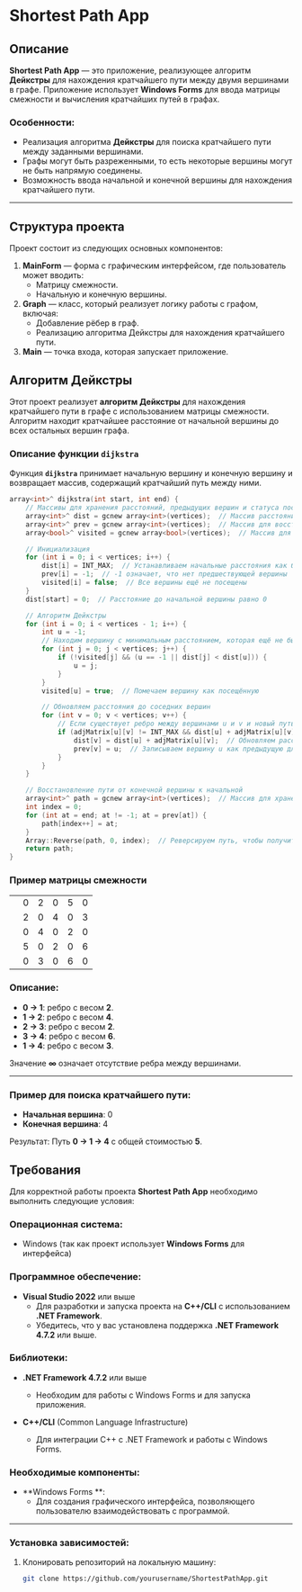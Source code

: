 # Shortest Path App
## Описание
**Shortest Path App** — это приложение, реализующее алгоритм **Дейкстры** для нахождения кратчайшего пути между двумя вершинами в графе. Приложение использует **Windows Forms** для ввода матрицы смежности и вычисления кратчайших путей в графах.

### Особенности:
- Реализация алгоритма **Дейкстры** для поиска кратчайшего пути между заданными вершинами.
- Графы могут быть разреженными, то есть некоторые вершины могут не быть напрямую соединены.
- Возможность ввода начальной и конечной вершины для нахождения кратчайшего пути.

---
## Структура проекта
Проект состоит из следующих основных компонентов:

1. **MainForm** — форма с графическим интерфейсом, где пользователь может вводить:
   - Матрицу смежности.
   - Начальную и конечную вершины.
2. **Graph** — класс, который реализует логику работы с графом, включая:
   - Добавление рёбер в граф.
   - Реализацию алгоритма Дейкстры для нахождения кратчайшего пути.
3. **Main** — точка входа, которая запускает приложение.

## Алгоритм Дейкстры

Этот проект реализует **алгоритм Дейкстры** для нахождения кратчайшего пути в графе с использованием матрицы смежности. Алгоритм находит кратчайшее расстояние от начальной вершины до всех остальных вершин графа.

### Описание функции `dijkstra`

Функция **`dijkstra`** принимает начальную вершину и конечную вершину и возвращает массив, содержащий кратчайший путь между ними.

```cpp
array<int>^ dijkstra(int start, int end) {
    // Массивы для хранения расстояний, предыдущих вершин и статуса посещённости вершин
    array<int>^ dist = gcnew array<int>(vertices);  // Массив расстояний от стартовой вершины
    array<int>^ prev = gcnew array<int>(vertices);  // Массив для восстановления пути
    array<bool>^ visited = gcnew array<bool>(vertices);  // Массив для отслеживания посещённых вершин

    // Инициализация
    for (int i = 0; i < vertices; i++) {
        dist[i] = INT_MAX;  // Устанавливаем начальные расстояния как бесконечность
        prev[i] = -1;  // -1 означает, что нет предшествующей вершины
        visited[i] = false;  // Все вершины ещё не посещены
    }
    dist[start] = 0;  // Расстояние до начальной вершины равно 0

    // Алгоритм Дейкстры
    for (int i = 0; i < vertices - 1; i++) {
        int u = -1;
        // Находим вершину с минимальным расстоянием, которая ещё не была посещена
        for (int j = 0; j < vertices; j++) {
            if (!visited[j] && (u == -1 || dist[j] < dist[u])) {
                u = j;
            }
        }
        visited[u] = true;  // Помечаем вершину как посещённую

        // Обновляем расстояния до соседних вершин
        for (int v = 0; v < vertices; v++) {
            // Если существует ребро между вершинами u и v и новый путь через u короче, обновляем расстояние
            if (adjMatrix[u][v] != INT_MAX && dist[u] + adjMatrix[u][v] < dist[v]) {
                dist[v] = dist[u] + adjMatrix[u][v];  // Обновляем расстояние
                prev[v] = u;  // Записываем вершину u как предыдущую для вершины v
            }
        }
    }

    // Восстановление пути от конечной вершины к начальной
    array<int>^ path = gcnew array<int>(vertices);  // Массив для хранения пути
    int index = 0;
    for (int at = end; at != -1; at = prev[at]) {
        path[index++] = at;
    }
    Array::Reverse(path, 0, index);  // Реверсируем путь, чтобы получить его в правильном порядке
    return path;
}

```
### Пример матрицы смежности
|   |   |   |   |   |   |
| - | - | - | - | - | - |
|   | 0 | 2 | 0 | 5 | 0 |
|   | 2 | 0 | 4 | 0 | 3 |
|   | 0 | 4 | 0 | 2 | 0 |
|   | 5 | 0 | 2 | 0 | 6 |
|   | 0 | 3 | 0 | 6 | 0 |



### Описание:
- **0 → 1**: ребро с весом **2**.
- **1 → 2**: ребро с весом **4**.
- **2 → 3**: ребро с весом **2**.
- **3 → 4**: ребро с весом **6**.
- **1 → 4**: ребро с весом **3**.

Значение **∞** означает отсутствие ребра между вершинами.

---

### Пример для поиска кратчайшего пути:
- **Начальная вершина**: 0
- **Конечная вершина**: 4

Результат: Путь **0 → 1 → 4** с общей стоимостью **5**.

## Требования

Для корректной работы проекта **Shortest Path App** необходимо выполнить следующие условия:

### Операционная система:
- Windows (так как проект использует **Windows Forms** для интерфейса)

### Программное обеспечение:
- **Visual Studio 2022** или выше
  - Для разработки и запуска проекта на **C++/CLI** с использованием **.NET Framework**.
  - Убедитесь, что у вас установлена поддержка **.NET Framework 4.7.2** или выше.

### Библиотеки:
- **.NET Framework 4.7.2** или выше
  - Необходим для работы с Windows Forms и для запуска приложения.
  
- **C++/CLI** (Common Language Infrastructure)
  - Для интеграции C++ с .NET Framework и работы с Windows Forms.

### Необходимые компоненты:
- **Windows Forms **:
  - Для создания графического интерфейса, позволяющего пользователю взаимодействовать с программой.


---

### Установка зависимостей:
1. Клонировать репозиторий на локальную машину:
   
   ```bash
   git clone https://github.com/yourusername/ShortestPathApp.git

